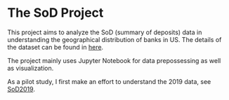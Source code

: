 # The SoD Project

This project aims to analyze the SoD (summary of deposits) data in understanding the geographical distribution of banks in US. The details of the dataset can be found in [here](https://www7.fdic.gov/sod/dynaDownload.asp?barItem=6).

The project mainly uses Jupyter Notebook for data prepossessing as well as visualization.

As a pilot study, I first make an effort to understand the 2019 data, see [SoD2019](https://github.com/jiashanwu/GeoBankBR/tree/master/GeoBankBR2019).
